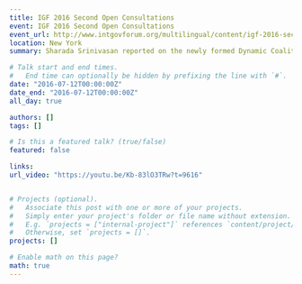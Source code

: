 ```yaml
---
title: IGF 2016 Second Open Consultations
event: IGF 2016 Second Open Consultations
event_url: http://www.intgovforum.org/multilingual/content/igf-2016-second-open-consultations-and-mag-meeting
location: New York
summary: Sharada Srinivasan reported on the newly formed Dynamic Coalition on Innovative Approaches to Connecting the Unconnected

# Talk start and end times.
#   End time can optionally be hidden by prefixing the line with `#`.
date: "2016-07-12T00:00:00Z"
date_end: "2016-07-12T00:00:00Z"
all_day: true

authors: []
tags: []

# Is this a featured talk? (true/false)
featured: false

links:
url_video: "https://youtu.be/Kb-83lO3TRw?t=9616"


# Projects (optional).
#   Associate this post with one or more of your projects.
#   Simply enter your project's folder or file name without extension.
#   E.g. `projects = ["internal-project"]` references `content/project/deep-learning/index.md`.
#   Otherwise, set `projects = []`.
projects: []

# Enable math on this page?
math: true
---
```





